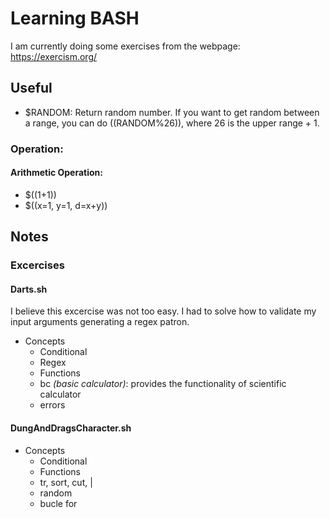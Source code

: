 # Learning BASH 

I am currently doing some exercises from the webpage: https://exercism.org/

## Useful 
- \$RANDOM: Return random number. If you want to get random between a range, you can do $(($RANDOM%26)), where 26 is the upper range + 1.

### Operation:
#### Arithmetic Operation:
- $((1+1))  
- $((x=1, y=1, d=x+y))

## Notes
### Excercises
#### Darts.sh  
I believe this excercise was not too easy. I had to solve how to validate my input arguments generating a regex patron. 
 - Concepts
    - Conditional
    - Regex
    - Functions
    - bc *(basic calculator)*: provides the functionality of scientific calculator
    - errors 

#### DungAndDragsCharacter.sh
 - Concepts 
    - Conditional  
    - Functions
    - tr, sort, cut, |
    - random
    - bucle for


